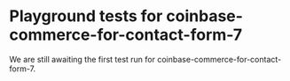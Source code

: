 # Playground tests for coinbase-commerce-for-contact-form-7
We are still awaiting the first test run for coinbase-commerce-for-contact-form-7.
